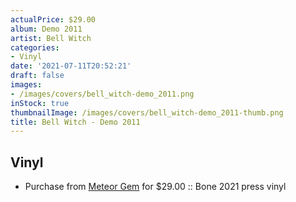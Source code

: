 ```yaml
---
actualPrice: $29.00
album: Demo 2011
artist: Bell Witch
categories:
- Vinyl
date: '2021-07-11T20:52:21'
draft: false
images:
- /images/covers/bell_witch-demo_2011.png
inStock: true
thumbnailImage: /images/covers/bell_witch-demo_2011-thumb.png
title: Bell Witch - Demo 2011
---
```


## Vinyl
* Purchase from [Meteor Gem](https://meteor-gem.com/products/bell-witch-demo-2011-lp) for $29.00 :: Bone 2021 press vinyl
